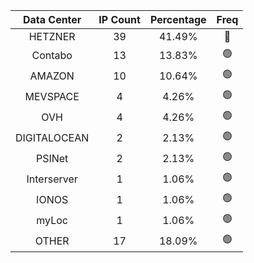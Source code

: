 | Data Center | IP Count | Percentage | Freq |
|:------------:|:--------:|:-----------:|:-----:|
| HETZNER | 39 | 41.49% | 🔴 |
| Contabo | 13 | 13.83% | 🟢 |
| AMAZON | 10 | 10.64% | 🟢 |
| MEVSPACE | 4 | 4.26% | 🟢 |
| OVH | 4 | 4.26% | 🟢 |
| DIGITALOCEAN | 2 | 2.13% | 🟢 |
| PSINet | 2 | 2.13% | 🟢 |
| Interserver | 1 | 1.06% | 🟢 |
| IONOS | 1 | 1.06% | 🟢 |
| myLoc | 1 | 1.06% | 🟢 |
| OTHER | 17 | 18.09% | 🟢 |